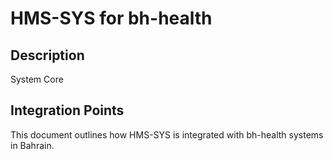 # HMS-SYS for bh-health

## Description

System Core

## Integration Points

This document outlines how HMS-SYS is integrated with bh-health systems in Bahrain.
